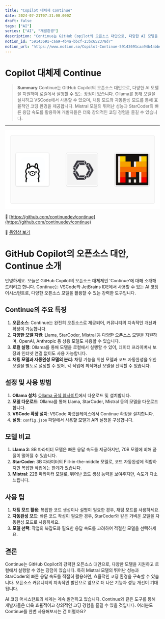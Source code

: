 ```yaml
---
title: "Copilot 대체제 Continue"
date: 2024-07-21T07:31:00.000Z
draft: false
tags: ["AI"]
series: ["AI", "개발환경"]
description: "Continue는 GitHub Copilot의 오픈소스 대안으로, 다양한 AI 모델을 지원하며 로컬에서 실행할 수 있는 장점이 있습니다. Ollama를 통해 모델을 설치하고 VSCode에서 사용할 수 있으며, 채팅 모드와 자동완성 모드를 통해 효율적인 코딩 환경을 제공합니다. Mistral 모델의 뛰어난 성능과 StarCoder의 빠른 응답 속도를 활용하여 개발자들은 더욱 창의적인 코딩 경험을 즐길 수 있습니다."
notion_id: "59143691-caa9-4b4a-bbcf-23bc652378d7"
notion_url: "https://www.notion.so/Copilot-Continue-59143691caa94b4abbcf23bc652378d7"
---
```


# Copilot 대체제 Continue

> **Summary**
> Continue는 GitHub Copilot의 오픈소스 대안으로, 다양한 AI 모델을 지원하며 로컬에서 실행할 수 있는 장점이 있습니다. Ollama를 통해 모델을 설치하고 VSCode에서 사용할 수 있으며, 채팅 모드와 자동완성 모드를 통해 효율적인 코딩 환경을 제공합니다. Mistral 모델의 뛰어난 성능과 StarCoder의 빠른 응답 속도를 활용하여 개발자들은 더욱 창의적인 코딩 경험을 즐길 수 있습니다.

---

![Image](image_7bb605beb6d0.png)

🔗 [https://github.com/continuedev/continue](https://github.com/continuedev/continue)

🎥 [동영상 보기](https://www.youtube.com/watch?v=6whYBs6u-tA)

# GitHub Copilot의 오픈소스 대안, Continue 소개

안녕하세요. 오늘은 GitHub Copilot의 오픈소스 대체제인 'Continue'에 대해 소개해드리려고 합니다. Continue는 VSCode와 JetBrains IDE에서 사용할 수 있는 AI 코딩 어시스턴트로, 다양한 오픈소스 모델을 활용할 수 있는 강력한 도구입니다.

## Continue의 주요 특징

1. **오픈소스**: Continue는 완전히 오픈소스로 제공되어, 커뮤니티의 지속적인 개선과 확장이 가능합니다.
1. **다양한 모델 지원**: Llama, StarCoder, Mistral 등 다양한 오픈소스 모델을 지원하며, OpenAI, Anthropic 등 상용 모델도 사용할 수 있습니다.
1. **로컬 실행**: Ollama를 통해 모델을 로컬에서 실행할 수 있어, 데이터 프라이버시 보장과 인터넷 연결 없이도 사용 가능합니다.
1. **채팅 모델과 자동완성 모델의 분리**: 채팅 기능을 위한 모델과 코드 자동완성을 위한 모델을 별도로 설정할 수 있어, 각 작업에 최적화된 모델을 선택할 수 있습니다.
## 설정 및 사용 방법

1. **Ollama 설치**: [Ollama 공식 웹사이트](https://ollama.ai/)에서 다운로드 및 설치합니다.
1. **모델 다운로드**: Ollama를 통해 Llama, StarCoder, Mistral 등의 모델을 다운로드합니다.
1. **VSCode 확장 설치**: VSCode 마켓플레이스에서 Continue 확장을 설치합니다.
1. **설정**: `config.json` 파일에서 사용할 모델과 API 설정을 구성합니다.
## 모델 비교

1. **Llama 3**: 8B 파라미터 모델은 빠른 응답 속도를 제공하지만, 70B 모델에 비해 품질이 떨어질 수 있습니다.
1. **StarCoder**: 3B 파라미터의 Fill-in-the-middle 모델로, 코드 자동완성에 적합하지만 복잡한 작업에는 한계가 있습니다.
1. **Mistral**: 22B 파라미터 모델로, 뛰어난 코드 생성 능력을 보여주지만, 속도가 다소 느립니다.
## 사용 팁

1. **채팅 모드 활용**: 복잡한 코드 생성이나 설명이 필요한 경우, 채팅 모드를 사용하세요.
1. **자동완성 모드**: 빠른 코드 작성이 필요한 경우, StarCoder와 같은 가벼운 모델을 자동완성 모드로 사용하세요.
1. **모델 선택**: 작업의 복잡도와 필요한 응답 속도를 고려하여 적절한 모델을 선택하세요.
## 결론

Continue는 GitHub Copilot의 강력한 오픈소스 대안으로, 다양한 모델을 지원하고 로컬에서 실행할 수 있는 장점이 있습니다. 특히 Mistral 모델의 뛰어난 성능과 StarCoder의 빠른 응답 속도를 적절히 활용하면, 효율적인 코딩 환경을 구축할 수 있습니다. 오픈소스 커뮤니티의 지속적인 발전으로 앞으로 더 나은 기능과 성능 개선이 기대됩니다.

AI 코딩 어시스턴트의 세계는 계속 발전하고 있습니다. Continue와 같은 도구를 통해 개발자들은 더욱 효율적이고 창의적인 코딩 경험을 즐길 수 있을 것입니다. 여러분도 Continue를 한번 사용해보시는 건 어떨까요?

